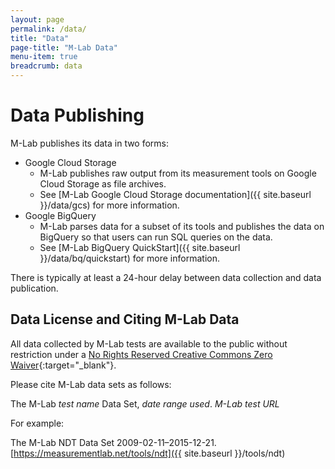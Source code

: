 ```yaml
---
layout: page
permalink: /data/
title: "Data"
page-title: "M-Lab Data"
menu-item: true
breadcrumb: data
---
```


# Data Publishing

M-Lab publishes its data in two forms:

* Google Cloud Storage
  * M-Lab publishes raw output from its measurement tools on Google Cloud Storage as file archives.
  * See [M-Lab Google Cloud Storage documentation]({{ site.baseurl }}/data/gcs) for more information.
* Google BigQuery
  * M-Lab parses data for a subset of its tools and publishes the data on BigQuery so that users can run SQL queries on the data.
  * See [M-Lab BigQuery QuickStart]({{ site.baseurl }}/data/bq/quickstart) for more information.

There is typically at least a 24-hour delay between data collection and data publication.

## Data License and Citing M-Lab Data

All data collected by M-Lab tests are available to the public without restriction under a [No Rights Reserved Creative Commons Zero Waiver](http://creativecommons.org/about/cc0){:target="_blank"}.

Please cite M-Lab data sets as follows:

The M-Lab *test name* Data Set, *date range used*. *M-Lab test URL*

For example:

The M-Lab NDT Data Set 2009-02-11–2015-12-21. [https://measurementlab.net/tools/ndt]({{ site.baseurl }}/tools/ndt)